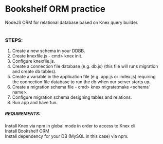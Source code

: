 # Bookshelf ORM practice

NodeJS ORM for relational database based on Knex query builder.
<br><br>
### STEPS:

1) Create a new schema in your DDBB.
2) Create knexfile.js - cmd> knex init.
3) Configure knexfile.js.
4) Create a connection file database (e.g. db.js) (this file will runs migration and create db tables).
5) Create a variable in the application file (e.g. app.js or index.js) requiring the connection file database to run the db when our server starts up.
6) Create a migration schema file - cmd> knex migrate:make <schema' name>.
7) Configure migration schema designing tables and relations.
8) Run app and have fun.

##### REQUIREMENTS:

Install Knex via npm in global mode in order to access to Knex cli<br>
Install Bookshelf ORM<br>
Install dependency for your DB (MySQL in this case) via npm.